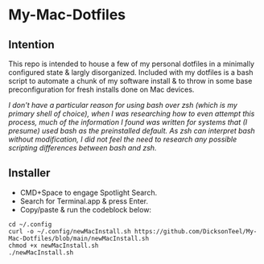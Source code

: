 # My-Mac-Dotfiles

## Intention
This repo is intended to house a few of my personal dotfiles in a minimally configured state & largly disorganized.
Included with my dotfiles is a bash script to automate a chunk of my software install & to throw in some base preconfiguration for fresh installs done on Mac devices.

*I don't have a particular reason for using bash over zsh (which is my primary shell of choice), when I was researching how to even attempt this process, much of the information I found was written for systems that (I presume) used bash as the preinstalled default. As zsh can interpret bash without modification, I did not feel the need to research any possible scripting differences between bash and zsh.*

## Installer
- CMD+Space to engage Spotlight Search.
- Search for Terminal.app & press Enter.
- Copy/paste & run the codeblock below:
~~~
cd ~/.config
curl -o ~/.config/newMacInstall.sh https://github.com/DicksonTeel/My-Mac-Dotfiles/blob/main/newMacInstall.sh
chmod +x newMacInstall.sh
./newMacInstall.sh
~~~
